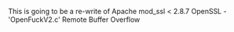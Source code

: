 This is going to be a re-write of Apache mod_ssl < 2.8.7 OpenSSL - 'OpenFuckV2.c' Remote Buffer Overflow
